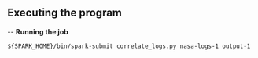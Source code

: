 ## Executing the program

-- **Running the job**

```
${SPARK_HOME}/bin/spark-submit correlate_logs.py nasa-logs-1 output-1
```
